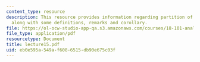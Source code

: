 ```yaml
---
content_type: resource
description: This resource provides information regarding partition of unity theorem
  along with some definitions, remarks and corollary.
file: https://ol-ocw-studio-app-qa.s3.amazonaws.com/courses/18-101-analysis-ii-fall-2005/eb0e595a549af6086515db90e675c03f_lecture15.pdf
file_type: application/pdf
resourcetype: Document
title: lecture15.pdf
uid: eb0e595a-549a-f608-6515-db90e675c03f
---
```

